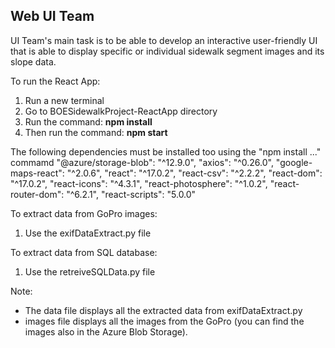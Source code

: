 ## Web UI Team ##

UI Team's main task is to be able to develop an interactive user-friendly UI that is able to display specific or individual sidewalk segment images and its slope data. 

To run the React App:
1. Run a new terminal
2. Go to BOESidewalkProject-ReactApp directory
3. Run the command: **npm install**
4. Then run the command: **npm start**

The following dependencies must be installed too using the "npm install ..." commamd
"@azure/storage-blob": "^12.9.0",
"axios": "^0.26.0",
"google-maps-react": "^2.0.6",
"react": "^17.0.2",
"react-csv": "^2.2.2",
"react-dom": "^17.0.2",
"react-icons": "^4.3.1",
"react-photosphere": "^1.0.2",
"react-router-dom": "^6.2.1",
"react-scripts": "5.0.0"

To extract data from GoPro images: 
1. Use the exifDataExtract.py file 
    
To extract data from SQL database:
1. Use the retreiveSQLData.py file

Note:
- The data file displays all the extracted data from exifDataExtract.py
- images file displays all the images from the GoPro (you can find the images also in the Azure Blob Storage).
